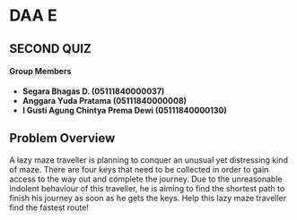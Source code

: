 # DAA E 
## SECOND QUIZ

#### Group Members
- **Segara Bhagas D.                 (05111840000037)**
- **Anggara Yuda Pratama             (05111840000008)**
- **I Gusti Agung Chintya Prema Dewi (05111840000130)**

## Problem Overview
A lazy maze traveller is planning to conquer an unusual yet distressing kind of maze. 
There are  four keys that need to be collected in order to gain access to the way out
and complete the  journey. Due to the unreasonable indolent behaviour of this traveller, 
he is aiming to find the shortest path  to finish his journey as soon as he gets the keys. 
Help this lazy maze traveller find the fastest route!
